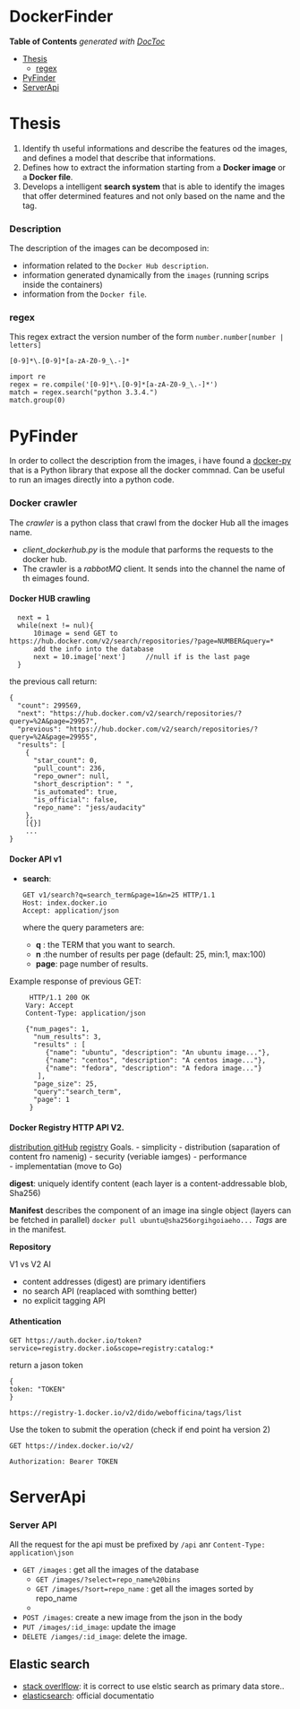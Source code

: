 

# DockerFinder

<!-- START doctoc generated TOC please keep comment here to allow auto update -->
<!-- DON'T EDIT THIS SECTION, INSTEAD RE-RUN doctoc TO UPDATE -->
**Table of Contents**  *generated with [DocToc](https://github.com/thlorenz/doctoc)*

- [Thesis](#thesis)
  - [regex](#regex)
- [PyFinder](#pyfinder)
- [ServerApi](#serverapi)

<!-- END doctoc generated TOC please keep comment here to allow auto update -->



# Thesis
1.  Identify th useful informations and describe the features od the images,
and defines a model that describe that informations.
2. Defines how to extract the information starting from a **Docker image** or a **Docker file**.
3. Develops a intelligent **search system** that is able to identify the images that
offer determined features and not only based on the name and the tag.

  
### Description
The description of the images can be decomposed in:
- information related to the `Docker Hub description`.
- information generated dynamically from the `images` (running scrips inside the containers)
- information from the `Docker file`.


### regex 
This regex extract the version number of the form `number.number[number | letters]` 
 
`[0-9]*\.[0-9]*[a-zA-Z0-9_\.-]*`


```
import re
regex = re.compile('[0-9]*\.[0-9]*[a-zA-Z0-9_\.-]*')
match = regex.search("python 3.3.4.")
match.group(0)

```

# PyFinder
In order to collect the description from the images, i have found a
[docker-py](https://github.com/docker/docker-py)  that is a Python library  that expose all the docker commnad. Can be useful to run an images directly into a python code.



### Docker crawler
The *crawler* is a python class that crawl from the docker Hub all the images name.

- *client_dockerhub.py* is the module that parforms the requests to the docker hub.
- The crawler is a *rabbotMQ* client. It sends into the channel the  name of th eimages found.


#### Docker HUB crawling

```
  next = 1
  while(next != nul){
      10image = send GET to https://hub.docker.com/v2/search/repositories/?page=NUMBER&query=* 
      add the info into the database      
      next = 10.image['next']     //null if is the last page
  }
```

the previous call return:
```
{
  "count": 299569,
  "next": "https://hub.docker.com/v2/search/repositories/?query=%2A&page=29957",
  "previous": "https://hub.docker.com/v2/search/repositories/?query=%2A&page=29955",
  "results": [
    {
      "star_count": 0,
      "pull_count": 236,
      "repo_owner": null,
      "short_description": " ",
      "is_automated": true,
      "is_official": false,
      "repo_name": "jess/audacity"
    },
    [{}]
    ...
}
```


#### Docker API v1

- **search**:
  ```
  GET v1/search?q=search_term&page=1&n=25 HTTP/1.1
  Host: index.docker.io
  Accept: application/json

  ```

  where the query parameters are:
  - **q** : the TERM that  you want to search.
  - **n** :the number of results per page (default: 25, min:1, max:100)
  - **page**: page number of results.

Example response of previous GET:
 ```
      HTTP/1.1 200 OK
     Vary: Accept
     Content-Type: application/json

     {"num_pages": 1,
       "num_results": 3,
       "results" : [
          {"name": "ubuntu", "description": "An ubuntu image..."},
          {"name": "centos", "description": "A centos image..."},
          {"name": "fedora", "description": "A fedora image..."}
        ],
       "page_size": 25,
       "query":"search_term",
       "page": 1
      }
  ````



#### Docker Registry HTTP API V2.
[distribution gitHub](https://github.com/docker/distribution)
[registry](https://docs.docker.com/registry/overviw)
Goals.
    - simplicity
    - distribution (saparation of content fro namenig)
    - security (veriable iamges)
    - performance  
    - implementatian (move to Go)

**digest**: uniquely identify content (each layer is a content-addressable blob, Sha256)

**Manifest** describes the component of an image ina single object (layers can be fetched in parallel)
```docker pull ubuntu@sha256orgihgoiaeho...```
*Tags* are in the manifest.

**Repository**
 
 V1 vs V2 AI
 - content addresses (digest) are primary identifiers
 - no search API (reaplaced with somthing better)
 - no explicit tagging API
 
 
#### Athentication 
```
GET https://auth.docker.io/token?service=registry.docker.io&scope=registry:catalog:*

```

return a jason token 
```
{
token: "TOKEN"
}
```

`https://registry-1.docker.io/v2/dido/webofficina/tags/list`

Use the token to submit the operation (check if end point ha version 2)
```
GET https://index.docker.io/v2/

Authorization: Bearer TOKEN 
```



# ServerApi

### Server API 
All the request for the api must be prefixed by `/api` anr `Content-Type: application\json`

- `GET /images` : get all the images of the database
    - `GET /images/?select=repo_name%20bins`
    - `GET /images/?sort=repo_name` : get all the images sorted by repo_name
    -  
- `POST /images`: create a new image from the json in the body
-  `PUT /images/:id_image`: update the image
- `DELETE /iamges/:id_image`: delete the image.



## Elastic search 


- [stack overlflow](http://stackoverflow.com/questions/29841348/how-reliable-is-elasticsearch-as-a-primary-datastore-against-factors-like-write): it is correct to use elstic search as  primary data store..
- [elasticsearch](https://www.elastic.co/guide/en/elasticsearch/resiliency/current/index.html): official documentatio

